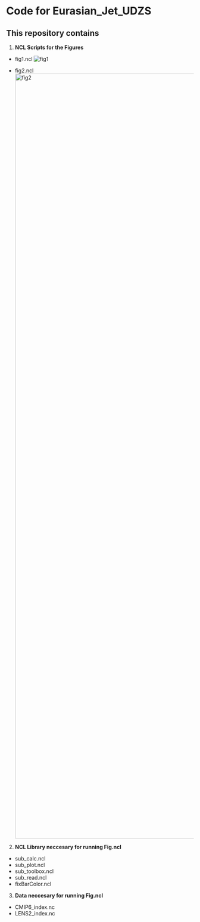 # Code for Eurasian_Jet_UDZS

## This repository contains
1. **NCL Scripts for the Figures**
  * fig1.ncl
    ![fig1](https://github.com/user-attachments/assets/c8ea7555-9637-4c04-ba06-6f6458310fd0)

  * fig2.ncl
    <img width="2048" alt="fig2" src="https://github.com/user-attachments/assets/2eb6ca3f-a4c4-429c-9a03-0ce0cedaf5e8">

2. **NCL Library neccesary for running Fig.ncl**
  * sub_calc.ncl
  * sub_plot.ncl
  * sub_toolbox.ncl
  * sub_read.ncl
  * fixBarColor.ncl
3. **Data neccesary for running Fig.ncl**
  * CMIP6_index.nc
  * LENS2_index.nc
